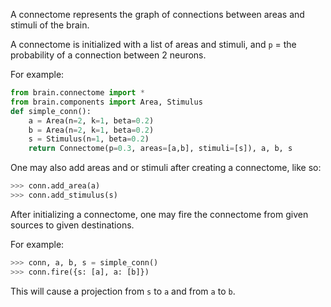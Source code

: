 A connectome represents the graph of connections between areas and stimuli of the brain.

A connectome is initialized with a list of areas and stimuli,
and `p` = the probability of a connection between 2 neurons.

For example:

```python
from brain.connectome import *
from brain.components import Area, Stimulus
def simple_conn():
    a = Area(n=2, k=1, beta=0.2)
    b = Area(n=2, k=1, beta=0.2)
    s = Stimulus(n=1, beta=0.2)
    return Connectome(p=0.3, areas=[a,b], stimuli=[s]), a, b, s
```

One may also add areas and or stimuli after creating a connectome, like so:

```python
>>> conn.add_area(a)
>>> conn.add_stimulus(s)
```

After initializing a connectome,
one may fire the connectome from given sources to given destinations.

For example:

```python
>>> conn, a, b, s = simple_conn()
>>> conn.fire({s: [a], a: [b]})
```

This will cause a projection from `s` to `a` and from `a` to `b`.